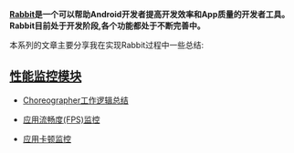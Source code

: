 
**[Rabbit](https://github.com/SusionSuc/Rabbit)是一个可以帮助Android开发者提高开发效率和App质量的开发者工具。Rabbit目前处于开发阶段,各个功能都处于不断完善中。**

本系列的文章主要分享我在实现Rabbit过程中一些总结:

## [性能监控模块](https://github.com/SusionSuc/Rabbit/tree/master/library/src/main/java/com/susion/rabbit/trace)

- [Choreographer工作逻辑总结](Choreographer工作逻辑总结.md)

- [应用流畅度(FPS)监控](应用流畅度(FPS)监控.md)

- [应用卡顿监控](应用卡顿监控.md)
